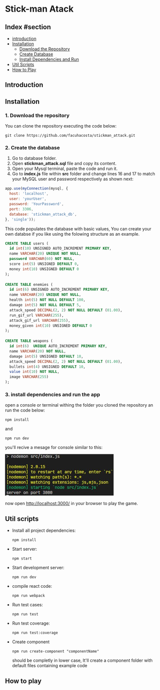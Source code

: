 # Stick-man Atack

## Index #section

- [introduction](#introduction)
- [Installation](#installation)
    - [Download the Repository](#1-download-the-repository)
    - [Create Database](#2-create-the-database)
    - [Install Dependencies and Run](#3-install-dependencies-and-run-the-app)
- [Util Scripts](#util-scripts)
- [How to Play](#how-to-play)

## Introduction


## Installation

### 1. Download the repository
You can clone the repository executing the code below:
```git
git clone https://github.com/facuhacosta/stickman_attack.git
```
### 2. Create the database

1. Go to database folder.
2. Open **stickman_attack.sql** file and copy its content.
3. Open your Mysql terminal, paste the code and run it.
4. Go to **index.js** file within **src** folder and change lines 16 and 17 to match your MySQL user and password respectively as shown next:

```js
app.use(myConnection(mysql, {
  host: 'localhost',
  user: 'yourUser',
  password: 'YourPassword',
  port: 3306,
  database: 'stickman_attack_db',
}, 'single'));
```

This code populates the database with basic values, You can create your own databse if you like using the folowing structure as an example.

```sql
CREATE TABLE users (
  id int(10) UNSIGNED AUTO_INCREMENT PRIMARY KEY,
  name VARCHAR(20) UNIQUE NOT NULL,
  password VARCHAR(60) NOT NULL,
  score int(5) UNSIGNED DEFAULT 0,
  money int(10) UNSIGNED DEFAULT 0
);

CREATE TABLE enemies (
  id int(6) UNSIGNED AUTO_INCREMENT PRIMARY KEY,
  name VARCHAR(20) UNIQUE NOT NULL,
  health int(5) NOT NULL DEFAULT 100,
  damage int(5) NOT NULL DEFAULT 5,
  attack_speed DECIMAL(2, 2) NOT NULL DEFAULT (01.00),
  run_gif_url VARCHAR(255),
  attack_gif_url VARCHAR(255),
  money_given int(10) UNSIGNED DEFAULT 0
);

CREATE TABLE weapons (
  id int(6)  UNIQUE AUTO_INCREMENT PRIMARY KEY,
  name VARCHAR(20) NOT NULL,
  damage int(5) UNSIGNED DEFAULT 10,
  attack_speed DECIMAL(2, 2) NOT NULL DEFAULT (01.00),
  bullets int(4) UNSIGNED DEFAULT 10,
  value int(10) NOT NULL,
  image VARCHAR(255)
);
```
### 3. install dependencies and run the app
open a console or terminal withing the folder you cloned the repository an run the code below:

```node
npm install
```
and
```node
npm run dev
```
you'll recive a mesage for console similar to this:

![server started](./src/public/assets/server_started.JPG)

now open [http://localhost:3000/](http://localhost:3000/) in your browser to play the game.

## Util scripts

* Install all project dependencies:
    ```node
    npm install
    ```
* Start server:
    ```node
    npm start
    ```
* Start development server:
    ```node
    npm run dev
    ```
* compile react code:
    ```node
    npm run webpack
    ```
* Run test cases:
    ```node
    npm run test
    ```
* Run test coverage:
    ```node
    npm run test:coverage
    ```
* Create component
    ```node
    npm run create-component "componentName"
    ```
    should be completly in lower case, It'll create a component folder with default files containing example code

## How to play